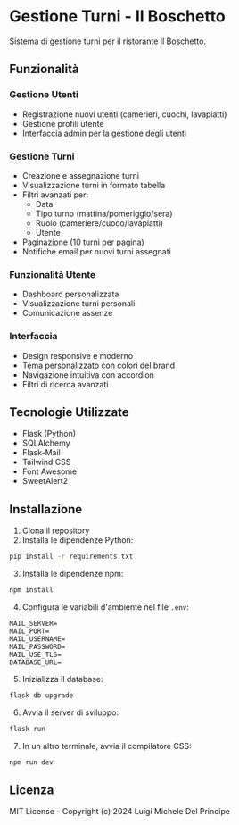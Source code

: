 # Gestione Turni - Il Boschetto

Sistema di gestione turni per il ristorante Il Boschetto.

## Funzionalità

### Gestione Utenti
- Registrazione nuovi utenti (camerieri, cuochi, lavapiatti)
- Gestione profili utente
- Interfaccia admin per la gestione degli utenti

### Gestione Turni
- Creazione e assegnazione turni
- Visualizzazione turni in formato tabella
- Filtri avanzati per:
  - Data
  - Tipo turno (mattina/pomeriggio/sera)
  - Ruolo (cameriere/cuoco/lavapiatti)
  - Utente
- Paginazione (10 turni per pagina)
- Notifiche email per nuovi turni assegnati

### Funzionalità Utente
- Dashboard personalizzata
- Visualizzazione turni personali
- Comunicazione assenze

### Interfaccia
- Design responsive e moderno
- Tema personalizzato con colori del brand
- Navigazione intuitiva con accordion
- Filtri di ricerca avanzati

## Tecnologie Utilizzate
- Flask (Python)
- SQLAlchemy
- Flask-Mail
- Tailwind CSS
- Font Awesome
- SweetAlert2

## Installazione

1. Clona il repository
2. Installa le dipendenze Python:
```bash
pip install -r requirements.txt
```

3. Installa le dipendenze npm:
```bash
npm install
```

4. Configura le variabili d'ambiente nel file `.env`:
```
MAIL_SERVER=
MAIL_PORT=
MAIL_USERNAME=
MAIL_PASSWORD=
MAIL_USE_TLS=
DATABASE_URL=
```

5. Inizializza il database:
```bash
flask db upgrade
```

6. Avvia il server di sviluppo:
```bash
flask run
```

7. In un altro terminale, avvia il compilatore CSS:
```bash
npm run dev
```

## Licenza
MIT License - Copyright (c) 2024 Luigi Michele Del Principe